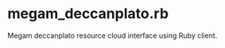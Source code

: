 megam_deccanplato.rb
====================

Megam deccanplato resource cloud interface using Ruby client.
